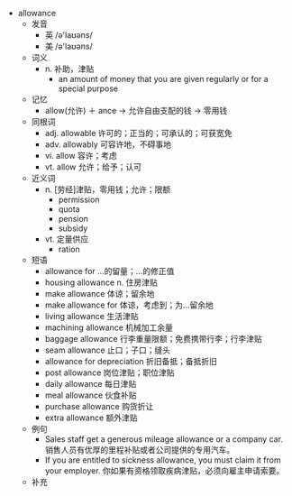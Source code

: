 - allowance
  - 发音
    - 英 /ə'laʊəns/
    - 美 /ə'laʊəns/
  - 词义
    - n. 补助，津贴
      - an amount of money that you are given regularly or for a special purpose
  - 记忆
    - allow(允许) ＋ ance → 允许自由支配的钱 → 零用钱
  - 同根词
    - adj. allowable 许可的；正当的；可承认的；可获宽免
    - adv. allowably 可容许地，不碍事地
    - vi. allow 容许；考虑
    - vt. allow 允许；给予；认可
  - 近义词
    - n. [劳经]津贴，零用钱；允许；限额
      - permission
      - quota
      - pension
      - subsidy
    - vt. 定量供应
      - ration
  - 短语
    - allowance for …的留量；…的修正值
    - housing allowance n. 住房津贴
    - make allowance 体谅；留余地
    - make allowance for 体谅，考虑到；为…留余地
    - living allowance 生活津贴
    - machining allowance 机械加工余量
    - baggage allowance 行李重量限额；免费携带行李；行李津贴
    - seam allowance 止口；子口；缝头
    - allowance for depreciation 折旧备抵；备抵折旧
    - post allowance 岗位津贴；职位津贴
    - daily allowance 每日津贴
    - meal allowance 伙食补贴
    - purchase allowance 购货折让
    - extra allowance 额外津贴
  - 例句
    - Sales staff get a generous mileage allowance or a company car. 销售人员有优厚的里程补贴或者公司提供的专用汽车。
    - If you are entitled to sickness allowance, you must claim it from your employer. 你如果有资格领取疾病津贴，必须向雇主申请索要。
  - 补充